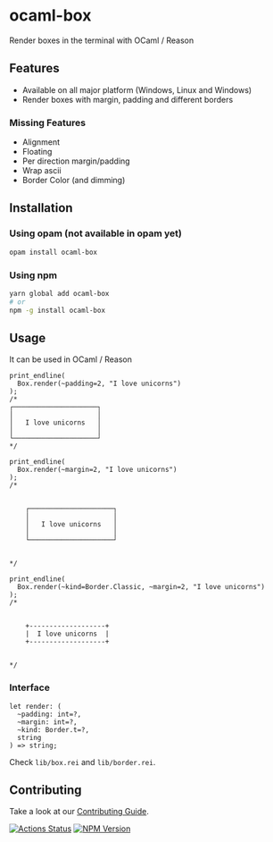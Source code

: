 # ocaml-box

Render boxes in the terminal with OCaml / Reason

## Features

- Available on all major platform (Windows, Linux and Windows)
- Render boxes with margin, padding and different borders

### Missing Features
- Alignment
- Floating
- Per direction margin/padding
- Wrap ascii
- Border Color (and dimming)

## Installation

### Using opam (not available in opam yet)

```bash
opam install ocaml-box
```

### Using npm

```bash
yarn global add ocaml-box
# or
npm -g install ocaml-box
```

## Usage

It can be used in OCaml / Reason

```reason
print_endline(
  Box.render(~padding=2, "I love unicorns")
);
/*
┌─────────────────────┐
│                     │
│   I love unicorns   │
│                     │
└─────────────────────┘
*/

print_endline(
  Box.render(~margin=2, "I love unicorns")
);
/*


    ┌─────────────────────┐
    │                     │
    │   I love unicorns   │
    │                     │
    └─────────────────────┘


*/

print_endline(
  Box.render(~kind=Border.Classic, ~margin=2, "I love unicorns")
);
/*


    +-------------------+
    |  I love unicorns  |
    +-------------------+


*/
```

### Interface
```reason
let render: (
  ~padding: int=?,
  ~margin: int=?,
  ~kind: Border.t=?,
  string
) => string;
```

Check `lib/box.rei` and `lib/border.rei`.

## Contributing

Take a look at our [Contributing Guide](CONTRIBUTING.md).

[![Actions Status](https://github.com/davesnx/ocaml-box/workflows/CI/badge.svg)](https://github.com/davesnx/ocaml-box/actions)
[![NPM Version](https://badge.fury.io/js/%40davesnx%2Focaml-box.svg)](https://badge.fury.io/js/%40davesnx%2Focaml-box)
